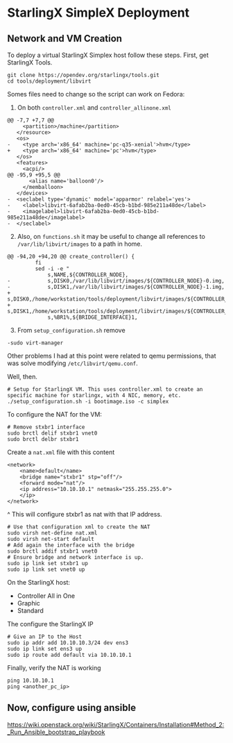 # StarlingX SimpleX Deployment

## Network and VM Creation

To deploy a virtual StarlingX Simplex host follow these steps. First, get StarlingX Tools.
```
git clone https://opendev.org/starlingx/tools.git
cd tools/deployment/libvirt
```

Somes files need to change so the script can work on Fedora:
1. On both `controller.xml` and `controller_allinone.xml`
```
@@ -7,7 +7,7 @@
     <partition>/machine</partition>
   </resource>
   <os>
-    <type arch='x86_64' machine='pc-q35-xenial'>hvm</type>
+    <type arch='x86_64' machine='pc'>hvm</type>
   </os>
   <features>
     <acpi/>
@@ -95,9 +95,5 @@
       <alias name='balloon0'/>
     </memballoon>
   </devices>
-  <seclabel type='dynamic' model='apparmor' relabel='yes'>
-    <label>libvirt-6afab2ba-0ed0-45cb-b1bd-985e211a48de</label>
-    <imagelabel>libvirt-6afab2ba-0ed0-45cb-b1bd-985e211a48de</imagelabel>
-  </seclabel>
```
2. Also, on `functions.sh` it may be useful to change all references to `/var/lib/libvirt/images` to a path in home.
```
@@ -94,20 +94,20 @@ create_controller() {
         fi
         sed -i -e "
             s,NAME,${CONTROLLER_NODE},
-            s,DISK0,/var/lib/libvirt/images/${CONTROLLER_NODE}-0.img,
-            s,DISK1,/var/lib/libvirt/images/${CONTROLLER_NODE}-1.img,
+            s,DISK0,/home/workstation/tools/deployment/libvirt/images/${CONTROLLER_NODE}-0.img,
+            s,DISK1,/home/workstation/tools/deployment/libvirt/images/${CONTROLLER_NODE}-1.img,
             s,%BR1%,${BRIDGE_INTERFACE}1,
```
3. From `setup_configuration.sh` remove 
```
-sudo virt-manager
```
Other problems I had at this point were related to qemu permissions, that was solve modifying `/etc/libvirt/qemu.conf`.

Well, then.
```
# Setup for StarlingX VM. This uses controller.xml to create an specific machine for starlingx, with 4 NIC, memory, etc.
./setup_configuration.sh -i bootimage.iso -c simplex
```
To configure the NAT for the VM:
```
# Remove stxbr1 interface
sudo brctl delif stxbr1 vnet0
sudo brctl delbr stxbr1
```
Create a `nat.xml` file with this content
```
<network>
	<name>default</name>
	<bridge name="stxbr1" stp="off"/>
	<forward mode="nat"/>
	<ip address="10.10.10.1" netmask="255.255.255.0">
	</ip>
</network>
```
^ This will configure stxbr1 as nat with that IP address.
```
# Use that configuration xml to create the NAT
sudo virsh net-define nat.xml
sudo virsh net-start default
# Add again the interface with the bridge
sudo brctl addif stxbr1 vnet0
# Ensure bridge and network interface is up.
sudo ip link set stxbr1 up
sudo ip link set vnet0 up
```

On the StarlingX host:
- Controller All in One
- Graphic
- Standard

The configure the StarlingX IP

```
# Give an IP to the Host
sudo ip addr add 10.10.10.3/24 dev ens3
sudo ip link set ens3 up
sudo ip route add default via 10.10.10.1
```

Finally, verify the NAT is working
```
ping 10.10.10.1
ping <another_pc_ip>
```

## Now, configure using ansible

https://wiki.openstack.org/wiki/StarlingX/Containers/Installation#Method_2:_Run_Ansible_bootstrap_playbook

